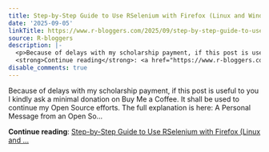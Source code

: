 ```yaml
---
title: Step-by-Step Guide to Use RSelenium with Firefox (Linux and Windows)
date: '2025-09-05'
linkTitle: https://www.r-bloggers.com/2025/09/step-by-step-guide-to-use-rselenium-with-firefox-linux-and-windows/
source: R-bloggers
description: |-
  <p>Because of delays with my scholarship payment, if this post is useful to you I kindly ask a minimal donation on Buy Me a Coffee. It shall be used to continue my Open Source efforts. The full explanation is here: A Personal Message from an Open So...</p>
  <strong>Continue reading</strong>: <a href="https://www.r-bloggers.com/2025/09/step-by-step-guide-to-use-rselenium-with-firefox-linux-and-windows/">Step-by-Step Guide to Use RSelenium with Firefox (Linux and ...
disable_comments: true
---
```

<p>Because of delays with my scholarship payment, if this post is useful to you I kindly ask a minimal donation on Buy Me a Coffee. It shall be used to continue my Open Source efforts. The full explanation is here: A Personal Message from an Open So...</p>
<strong>Continue reading</strong>: <a href="https://www.r-bloggers.com/2025/09/step-by-step-guide-to-use-rselenium-with-firefox-linux-and-windows/">Step-by-Step Guide to Use RSelenium with Firefox (Linux and ...